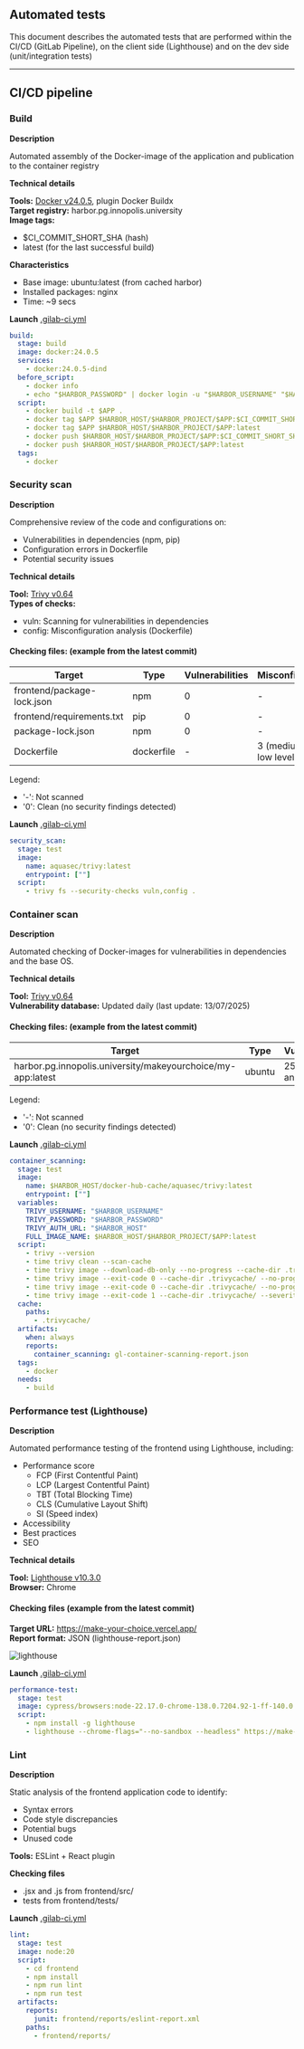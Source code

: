 ## Automated tests
This document describes the automated tests that are performed within the CI/CD (GitLab Pipeline), on the client side (Lighthouse) and on the dev side (unit/integration tests)

---

## CI/CD pipeline   
### Build
**Description**

Automated assembly of the Docker-image of the application and publication to the container registry

**Technical details**

**Tools:** [Docker v24.0.5](https://gitlab.pg.innopolis.university/n.askarbekuly/demo_docker_ci_cd/-/blob/master/README.md#conclusion), plugin Docker Buildx  
**Target registry:** harbor.pg.innopolis.university   
**Image tags:**
- $CI_COMMIT_SHORT_SHA (hash)
- latest (for the last successful build)

**Characteristics**
- Base image: ubuntu:latest (from cached harbor)
- Installed packages: nginx
- Time: ~9 secs

**Launch** [.gilab-ci.yml](https://gitlab.pg.innopolis.university/makeyourchoice-team-17/makeyourchoice/-/blob/main/.gitlab-ci.yml?ref_type=heads)
```.gitlab-ci.yml
build:
  stage: build
  image: docker:24.0.5
  services:
    - docker:24.0.5-dind
  before_script:
    - docker info
    - echo "$HARBOR_PASSWORD" | docker login -u "$HARBOR_USERNAME" "$HARBOR_HOST" --password-stdin
  script:
    - docker build -t $APP .
    - docker tag $APP $HARBOR_HOST/$HARBOR_PROJECT/$APP:$CI_COMMIT_SHORT_SHA
    - docker tag $APP $HARBOR_HOST/$HARBOR_PROJECT/$APP:latest
    - docker push $HARBOR_HOST/$HARBOR_PROJECT/$APP:$CI_COMMIT_SHORT_SHA
    - docker push $HARBOR_HOST/$HARBOR_PROJECT/$APP:latest
  tags:
    - docker
```
### Security scan   
**Description**

Comprehensive review of the code and configurations on:
- Vulnerabilities in dependencies (npm, pip)
- Configuration errors in Dockerfile
- Potential security issues

**Technical details**

**Tool:** [Trivy v0.64](https://trivy.dev/latest/)  
**Types of checks:**                                                                       
- vuln: Scanning for vulnerabilities in dependencies
- config: Misconfiguration analysis (Dockerfile)

#### Checking files: (example from the latest commit)
| Target | Type       | Vulnerabilities | Misconfigurations         |
|------|------------|-----------------|---------------------------|
| frontend/package-lock.json | npm        | 0               | -                         |
| frontend/requirements.txt | pip        | 0               | -                         |
| package-lock.json   | npm        | 0               | -                         |
|   Dockerfile                    | dockerfile | -               | 3 (medium and low levels) |
Legend:
- '-': Not scanned
- '0': Clean (no security findings detected)

**Launch** [.gilab-ci.yml](https://gitlab.pg.innopolis.university/makeyourchoice-team-17/makeyourchoice/-/blob/main/.gitlab-ci.yml?ref_type=heads)
```.gitlab-ci.yml
security_scan:
  stage: test
  image:
    name: aquasec/trivy:latest
    entrypoint: [""]
  script:
    - trivy fs --security-checks vuln,config .
```

### Container scan
**Description**

Automated checking of Docker-images for vulnerabilities in dependencies and the base OS.

**Technical details**

**Tool:** [Trivy v0.64](https://trivy.dev/latest/)  
**Vulnerability database:** Updated daily (last update: 13/07/2025)

#### Checking files: (example from the latest commit)
| Target | Type       | Vulnerabilities            | Secrets |
|------|------------|----------------------------|---------|
| harbor.pg.innopolis.university/makeyourchoice/my-app:latest| ubuntu         | 25 (medium and low levels) | -       |
Legend:
- '-': Not scanned
- '0': Clean (no security findings detected)

**Launch** [.gilab-ci.yml](https://gitlab.pg.innopolis.university/makeyourchoice-team-17/makeyourchoice/-/blob/main/.gitlab-ci.yml?ref_type=heads)
```.gitlab-ci.yml
container_scanning:
  stage: test
  image:
    name: $HARBOR_HOST/docker-hub-cache/aquasec/trivy:latest
    entrypoint: [""]
  variables:
    TRIVY_USERNAME: "$HARBOR_USERNAME"
    TRIVY_PASSWORD: "$HARBOR_PASSWORD"
    TRIVY_AUTH_URL: "$HARBOR_HOST"
    FULL_IMAGE_NAME: $HARBOR_HOST/$HARBOR_PROJECT/$APP:latest
  script:
    - trivy --version
    - time trivy clean --scan-cache
    - time trivy image --download-db-only --no-progress --cache-dir .trivycache/
    - time trivy image --exit-code 0 --cache-dir .trivycache/ --no-progress --format template --template "@/contrib/gitlab.tpl" --output "$CI_PROJECT_DIR/gl-container-scanning-report.json" "$FULL_IMAGE_NAME"
    - time trivy image --exit-code 0 --cache-dir .trivycache/ --no-progress "$FULL_IMAGE_NAME"
    - time trivy image --exit-code 1 --cache-dir .trivycache/ --severity CRITICAL --no-progress "$FULL_IMAGE_NAME"
  cache:
    paths:
      - .trivycache/
  artifacts:
    when: always
    reports:
      container_scanning: gl-container-scanning-report.json
  tags:
    - docker
  needs:
    - build
```

### Performance test (Lighthouse)
**Description**

Automated performance testing of the frontend using Lighthouse, including:
- Performance score
  - FCP (First Contentful Paint)
  - LCP (Largest Contentful Paint)
  - TBT (Total Blocking Time)
  - CLS (Cumulative Layout Shift)
  - SI (Speed index)
- Accessibility
- Best practices
- SEO

**Technical details**

**Tool:** [Lighthouse v10.3.0](https://developer.chrome.com/docs/lighthouse/overview?hl=ru)     
**Browser:** Chrome

#### Checking files (example from the latest commit)
**Target URL:** https://make-your-choice.vercel.app/    
**Report format:** JSON (lighthouse-report.json)

![lighthouse](docs/lighthouse.png)

**Launch** [.gilab-ci.yml](https://gitlab.pg.innopolis.university/makeyourchoice-team-17/makeyourchoice/-/blob/main/.gitlab-ci.yml?ref_type=heads)
```.gitlab-ci.yml
performance-test:
  stage: test
  image: cypress/browsers:node-22.17.0-chrome-138.0.7204.92-1-ff-140.0.2-edge-138.0.3351.65-1
  script:
    - npm install -g lighthouse
    - lighthouse --chrome-flags="--no-sandbox --headless" https://make-your-choice.vercel.app/ --output=json --output-path=./lighthouse-report.json
```
### Lint
**Description**

Static analysis of the frontend application code to identify:
- Syntax errors
- Code style discrepancies
- Potential bugs
- Unused code

**Tools:** ESLint + React plugin

**Checking files**
- .jsx and .js from frontend/src/
- tests from frontend/tests/

**Launch** [.gilab-ci.yml](https://gitlab.pg.innopolis.university/makeyourchoice-team-17/makeyourchoice/-/blob/main/.gitlab-ci.yml?ref_type=heads)
```.gitlab-ci.yml
lint:
  stage: test
  image: node:20
  script:
    - cd frontend
    - npm install
    - npm run lint
    - npm run test
  artifacts:
    reports:
      junit: frontend/reports/eslint-report.xml
    paths:
      - frontend/reports/
```